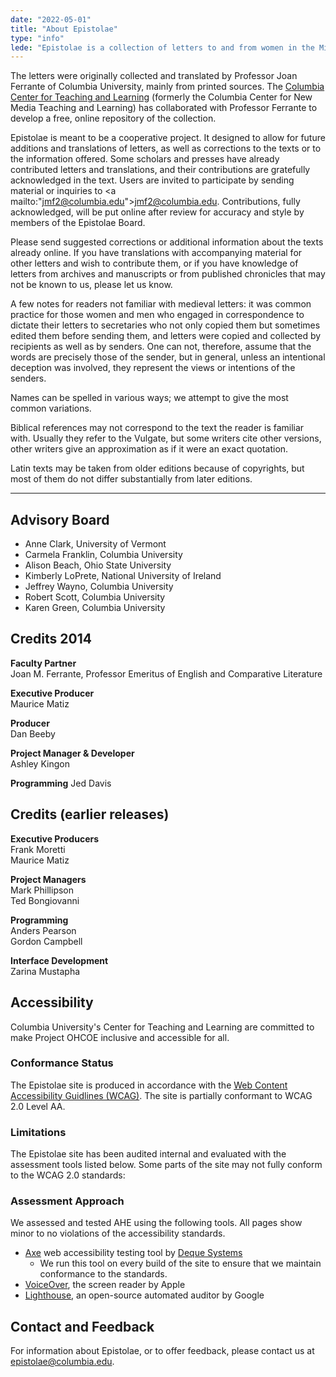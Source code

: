 ```yaml
---
date: "2022-05-01"
title: "About Epistolae"
type: "info"
lede: "Epistolae is a collection of letters to and from women in the Middle Ages, from the 4th to the 13th century. The letters, written in Latin, are linked to the names of the women involved, with English translations and, where available, biographical sketches of the women and some description of the subject matter or the historic context of the letter."
---
```


The letters were originally collected and translated by Professor Joan Ferrante of Columbia University, mainly from printed sources. The [Columbia Center for Teaching and Learning](https://ctl.columbia.edu) (formerly the Columbia Center for New Media Teaching and Learning) has collaborated with Professor Ferrante to develop a free, online repository of the collection.

Epistolae is meant to be a cooperative project. It designed to allow for future additions and translations of letters, as well as corrections to the texts or to the information offered. Some scholars and presses have already contributed letters and translations, and their contributions are gratefully acknowledged in the text. Users are invited to participate by sending material or inquiries to <a mailto:"jmf2@columbia.edu">jmf2@columbia.edu</a>. Contributions, fully acknowledged, will be put online after review for accuracy and style by members of the Epistolae Board.

Please send suggested corrections or additional information about the texts already online. If you have translations with accompanying material for other letters and wish to contribute them, or if you have knowledge of letters from archives and manuscripts or from published chronicles that may not be known to us, please let us know.

A few notes for readers not familiar with medieval letters: it was common practice for those women and men who engaged in correspondence to dictate their letters to secretaries who not only copied them but sometimes edited them before sending them, and letters were copied and collected by recipients as well as by senders. One can not, therefore, assume that the words are precisely those of the sender, but in general, unless an intentional deception was involved, they represent the views or intentions of the senders.

Names can be spelled in various ways; we attempt to give the most common variations.

Biblical references may not correspond to the text the reader is familiar with. Usually they refer to the Vulgate, but some writers cite other versions, other writers give an approximation as if it were an exact quotation.

Latin texts may be taken from older editions because of copyrights, but most of them do not differ substantially from later editions.

---------

## Advisory Board
* Anne Clark, University of Vermont
* Carmela Franklin, Columbia University
* Alison Beach, Ohio State University
* Kimberly LoPrete, National University of Ireland
* Jeffrey Wayno, Columbia University
* Robert Scott, Columbia University
* Karen Green, Columbia University

## Credits 2014
**Faculty Partner**<br />
Joan M. Ferrante, Professor Emeritus of English and Comparative Literature

**Executive Producer**<br />
Maurice Matiz

**Producer**<br />
Dan Beeby

**Project Manager & Developer**<br />
Ashley Kingon

**Programming**
Jed Davis

## Credits (earlier releases)
**Executive Producers**<br />
Frank Moretti<br />
Maurice Matiz

**Project Managers**<br />
Mark Phillipson<br />
Ted Bongiovanni

**Programming**<br />
Anders Pearson<br />
Gordon Campbell

**Interface Development**<br />
Zarina Mustapha

## Accessibility
Columbia University's Center for Teaching and Learning are committed to make Project OHCOE inclusive and accessible for all.

### Conformance Status
The Epistolae site is produced in accordance with the [Web Content Accessibility Guidlines (WCAG)](https://www.w3.org/WAI/standards-guidelines/wcag/). The site is partially conformant to WCAG 2.0 Level AA.

### Limitations
The Epistolae site has been audited internal and evaluated with the assessment tools listed below. Some parts of the site may not fully conform to the WCAG 2.0 standards:


### Assessment Approach
We assessed and tested AHE using the following tools. All pages show minor to no violations of the accessibility standards.

* [Axe](https://www.deque.com/axe/) web accessibility testing tool by [Deque Systems](https://www.deque.com/)
  * We run this tool on every build of the site to ensure that we maintain conformance to the standards.
* [VoiceOver](https://www.apple.com/accessibility/mac/vision/), the screen reader by Apple
* [Lighthouse](https://developers.google.com/web/tools/lighthouse/), an open-source automated auditor by Google

## Contact and Feedback
For information about Epistolae, or to offer feedback, please contact us at <a href="mailto:">epistolae@columbia.edu</a>.
